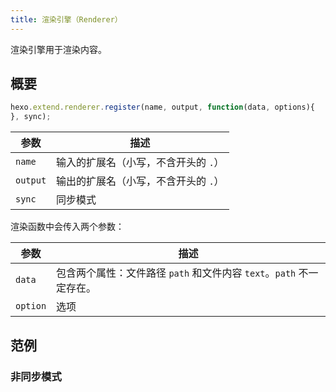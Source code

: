 ```yaml
---
title: 渲染引擎（Renderer）
---
```

渲染引擎用于渲染内容。

## 概要

``` js
hexo.extend.renderer.register(name, output, function(data, options){
}, sync);
```

参数 | 描述
--- | ---
`name` | 输入的扩展名（小写，不含开头的 `.`）
`output` | 输出的扩展名（小写，不含开头的 `.`）
`sync` | 同步模式

渲染函数中会传入两个参数：

参数 | 描述
--- | ---
`data` | 包含两个属性：文件路径 `path` 和文件内容 `text`。`path` 不一定存在。
`option` | 选项

## 范例

### 非同步模式
